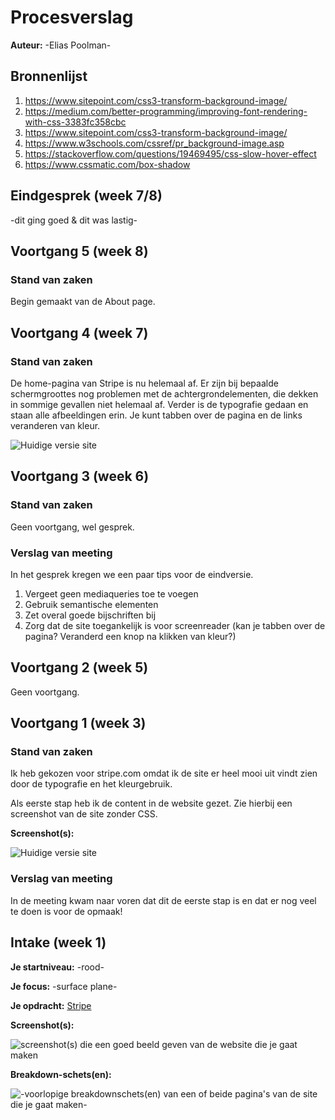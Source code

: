 # Procesverslag
**Auteur:** -Elias Poolman-


## Bronnenlijst
1. https://www.sitepoint.com/css3-transform-background-image/
2. https://medium.com/better-programming/improving-font-rendering-with-css-3383fc358cbc
3. https://www.sitepoint.com/css3-transform-background-image/
4. https://www.w3schools.com/cssref/pr_background-image.asp
5. https://stackoverflow.com/questions/19469495/css-slow-hover-effect
6. https://www.cssmatic.com/box-shadow



## Eindgesprek (week 7/8)

-dit ging goed & dit was lastig-


## Voortgang 5 (week 8)

### Stand van zaken

Begin gemaakt van de About page.

## Voortgang 4 (week 7)

### Stand van zaken

De home-pagina van Stripe is nu helemaal af. Er zijn bij bepaalde schermgroottes nog problemen met de achtergrondelementen, die dekken in sommige gevallen niet helemaal af. 
Verder is de typografie gedaan en staan alle afbeeldingen erin.
Je kunt tabben over de pagina en de links veranderen van kleur.

![Huidige versie site](images/readme/homepage.png)


## Voortgang 3 (week 6)

### Stand van zaken

Geen voortgang, wel gesprek.


### Verslag van meeting

In het gesprek kregen we een paar tips voor de eindversie. 

1. Vergeet geen mediaqueries toe te voegen
2. Gebruik semantische elementen
3. Zet overal goede bijschriften bij
4. Zorg dat de site toegankelijk is voor screenreader (kan je tabben over de pagina? Veranderd een knop na klikken van kleur?)


## Voortgang 2 (week 5)

Geen voortgang.



## Voortgang 1 (week 3)

### Stand van zaken

Ik heb gekozen voor stripe.com omdat ik de site er heel mooi uit vindt zien door de typografie en het kleurgebruik.

Als eerste stap heb ik de content in de website gezet. Zie hierbij een screenshot van de site zonder CSS.

**Screenshot(s):**

![Huidige versie site](images/readme/screenshot-voortgang1.png)

### Verslag van meeting

In de meeting kwam naar voren dat dit de eerste stap is en dat er nog veel te doen is voor de opmaak!



## Intake (week 1)

**Je startniveau:** -rood-

**Je focus:** -surface plane-

**Je opdracht:** [Stripe](https://stripe.com/en-nl "Stripe Homepage")


**Screenshot(s):**

![screenshot(s) die een goed beeld geven van de website die je gaat maken](images/readme/screenshots.png)

**Breakdown-schets(en):**

![-voorlopige breakdownschets(en) van een of beide pagina's van de site die je gaat maken-](images/readme/breakdown.png)
